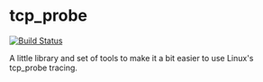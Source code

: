 # tcp_probe

[![Build Status](https://travis-ci.com/brucespang/tcp_probe.svg?branch=master)](https://travis-ci.org/brucespang/tcp_probe)

A little library and set of tools to make it a bit easier to use Linux's tcp_probe tracing.


